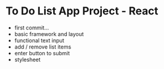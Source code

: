 # To Do List App Project - React

* first commit...
* basic framework and layout
* functional text input
* add / remove list items
* enter button to submit
* stylesheet